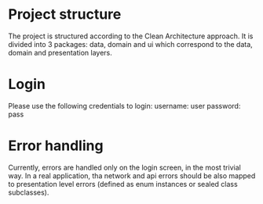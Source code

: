 # Project structure
The project is structured according to the Clean Architecture approach. It is divided into 3 packages: data, domain and ui which correspond to the data, domain and presentation layers. 

# Login
Please use the following credentials to login:
username:
user
password:
pass

# Error handling
Currently, errors are handled only on the login screen, in the most trivial way. In a real application, tha network and api errors should be also mapped to presentation level errors (defined as enum instances or sealed class subclasses).

